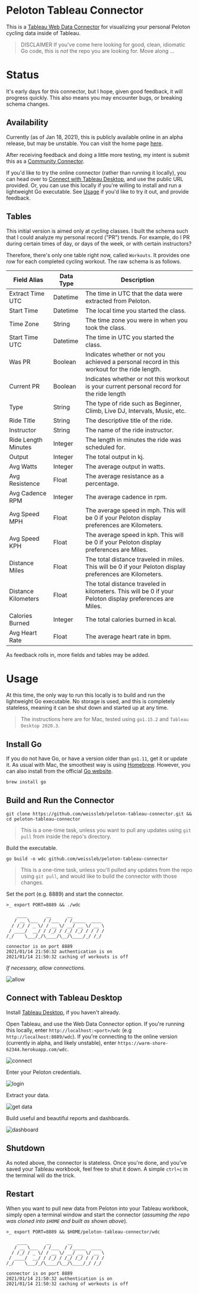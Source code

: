 # Peloton Tableau Connector
This is a [Tableau Web Data Connector](https://tableau.github.io/webdataconnector/#) for visualizing your personal Peloton cycling data inside of Tableau.

> DISCLAIMER
> If you've come here looking for good, clean, idiomatic Go code, this is _not_ the repo you are looking for.  Move along ...

# Status
It's early days for this connector, but I hope, given good feedback, it will progress quickly.  This also means you may encounter bugs, or breaking schema changes.

## Availability
Currently (as of Jan 18, 2021), this is publicly available online in an alpha release, but may be unstable.  You can visit the home page [here](https://warm-shore-62344.herokuapp.com/home).

After receiving feedback and doing a little more testing, my intent is submit this as a [Community Connector](https://tableau.github.io/webdataconnector/community/). 

If you'd like to try the online connector (rather than running it locally), you can head over to [Connect with Tableau Desktop](#connect-with-tableau-desktop), and use the public URL provided.  Or, you can use this locally if you're willing to install and run a lightweight Go executable.  See [Usage](#usage) if you'd like to try it out, and provide feedback.

## Tables
This initial version is aimed only at cycling classes.  I built the schema such that I could analyze my personal record ("PR") trends.  For example, do I PR during certain times of day, or days of the week, or with certain instructors?

Therefore, there's only one table right now, called `Workouts`.  It provides one row for each completed cycling workout.  The raw schema is as follows.

|Field Alias|Data Type|Description|
|--- |--- |--- |
|Extract Time UTC|Datetime|The time in UTC that the data were extracted from Peloton.|
|Start Time|Datetime|The local time you started the class.|
|Time Zone|String|The time zone you were in when you took the class.|
|Start Time UTC|Datetime|The time in UTC you started the class.|
|Was PR|Boolean|Indicates whether or not you achieved a personal record in this workout for the ride length.|
|Current PR|Boolean|Indicates whether or not this workout is your current personal record for the ride length|
|Type|String|The type of ride such as Beginner, Climb, Live DJ, Intervals, Music, etc.|
|Ride Title|String|The descriptive title of the ride.|
|Instructor|String|The name of the ride instructor.|
|Ride Length Minutes|Integer|The length in minutes the ride was scheduled for.|
|Output|Integer|The total output in kj.|
|Avg Watts|Integer|The average output in watts.|
|Avg Resistence|Float|The average resistance as a percentage.|
|Avg Cadence RPM|Integer|The average cadence in rpm.|
|Avg Speed MPH|Float|The average speed in mph.  This will be 0 if your Peloton display preferences are Kilometers.|
|Avg Speed KPH|Float|The average speed in kph.  This will be 0 if your Peloton display preferences are Miles.|
|Distance Miles|Float|The total distance traveled in miles.  This will be 0 if your Peloton display preferences are Kilometers.|
|Distance Kilometers|Float|The total distance traveled in kilometers.  This will be 0 if your Peloton display preferences are Miles.|
|Calories Burned|Integer|The total calories burned in kcal.|
|Avg Heart Rate|Float|The average heart rate in bpm.|

As feedback rolls in, more fields and tables may be added.

# Usage
At this time, the only way to run this locally is to build and run the lightweight Go executable.  No storage is used, and this is completely stateless, meaning it can be shut down and started up at any time.

> The instructions here are for Mac, tested using `go1.15.2` and `Tableau Desktop 2020.3`.

## Install Go
If you do not have Go, or have a version older than `go1.11`, get it or update it.  As usual with Mac, the smoothest way is using [Homebrew](https://formulae.brew.sh/formula/go).  However, you can also install from the official [Go website](https://golang.org/doc/install).

```shell script
brew install go
```

## Build and Run the Connector
```shell script
git clone https://github.com/weissleb/peloton-tableau-connector.git && cd peloton-tableau-connector
```

> This is a one-time task, unless you want to pull any updates using `git pull` from inside the repo's directory.

Build the executable.

```shell script
go build -o wdc github.com/weissleb/peloton-tableau-connector
```

> This is a one-time task, unless you'll pulled any updates from the repo using `git pull`, and would like to build the connector with those changes.

Set the port (e.g. 8889) and start the connector.

```shell script
>_ export PORT=8889 && ./wdc

    ____       __      __            
   / __ \___  / /___  / /_____  ____
  / /_/ / _ \/ / __ \/ __/ __ \/ __ \
 / ____/  __/ / /_/ / /_/ /_/ / / / /
/_/    \___/_/\____/\__/\____/_/ /_/ 

connector is on port 8889
2021/01/14 21:50:32 authentication is on
2021/01/14 21:50:32 caching of workouts is off
```

_If necessary, allow connections._

![allow](doc-images/allow-connections.png)

## Connect with Tableau Desktop
Install [Tableau Desktop](https://public.tableau.com/en-us/s/download), if you haven't already.

Open Tableau, and use the Web Data Connector option.  If you're running this locally, enter `http://localhost:<port>/wdc` (e.g `http://localhost:8889/wdc`).  If you're connecting to the online version (currently in alpha, and likely unstable), enter `https://warm-shore-62344.herokuapp.com/wdc`.

![connect](doc-images/connect.png)

Enter your Peloton credentials.

![login](doc-images/login.png)

Extract your data.

![get data](doc-images/get-data.png)

Build useful and beautiful reports and dashboards.

![dashboard](doc-images/dashboard.png)

## Shutdown
As noted above, the connector is stateless.  Once you're done, and you've saved your Tableau workbook, feel free to shut it down.  A simple `ctrl+c` in the terminal will do the trick.

## Restart
When you want to pull new data from Peloton into your Tableau workbook, simply open a terminal window and start the connector (_assuming the repo was cloned into `$HOME` and built as shown above_).

```shell script
>_ export PORT=8889 && $HOME/peloton-tableau-connector/wdc 

    ____       __      __            
   / __ \___  / /___  / /_____  ____
  / /_/ / _ \/ / __ \/ __/ __ \/ __ \
 / ____/  __/ / /_/ / /_/ /_/ / / / /
/_/    \___/_/\____/\__/\____/_/ /_/ 

connector is on port 8889
2021/01/14 21:50:32 authentication is on
2021/01/14 21:50:32 caching of workouts is off
```